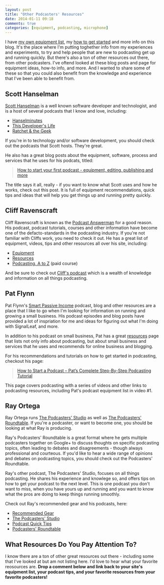 ```yaml
---
layout: post
title: "Other Podcasters' Resources"
date: 2014-01-11 09:18
comments: true
categories: [equipment, podcasting, microphone]
---
```


I have [my own equipment list](/equipment), my [how to get started](/how-to-podcast)
and more info on this blog. It's the place where I'm putting toghether info
from my experiences and experiments, to try and help people that are new
to podcasting get up and running quickly. But there's also a ton of other
resources out there, from other podcasters. I've oftend looked at these
blog posts and page for equipment ideas, how-to info, and more. And I wanted
to share some of these so that you could also benefit from the knowledge
and experience that I've been able to benefit from.

<!-- more -->

## Scott Hanselman

[Scott Hanselman](http://hanselman.com) is a well known software developer and technologist, and is
a host of several podcasts that I know and love, including:

* [Hanselminutes](http://hanselminutes.com/)
* [This Developer's Life](http://thisdeveloperslife.com/)
* [Ratchet & the Geek](http://www.ratchetandthegeek.com/)

If you're in to technology and/or software development, you should check out the
podcasts that Scott hosts. They're great. 

He also has a great blog posts about the equipment, software, process and
services that he uses for his podcats, titled:

> [How to start your first podcast - equipment, editing, publishing and more](http://www.hanselman.com/blog/HowToStartYourFirstPodcastEquipmentEditingPublishingAndMore.aspx)

The title says it all, really - if you want to know what Scott uses and how he
works, check out this post. It is full of equipment recommendations, quick tips
and ideas that will help you get things up and running pretty quickly.

## Cliff Ravenscraft

Cliff Ravenscraft is known as the [Podcast Answerman](http://podcastanswerman.com/) 
for a good reason. His podcast, podcast tutorials, courses and other information
have become one of the defacto-standards in the podcasting industry. If you're
not familiar with Cliffs work, you need to check it out. He has a great list of
equipment, videos, tips and other resources all over his site, including:

* [Equipment](http://podcastanswerman.com/equipment/)
* [Resources](http://podcastanswerman.com/resources/)
* [Podcasting, A to Z](http://podcastanswerman.com/atoz/) (paid course)

And be sure to check out [Cliff's podcast](http://podcastanswerman.com/category/podcastanswerman/)
which is a wealth of knowledge and information on all things podcasting.

## Pat Flynn

Pat Flynn's [Smart Passive Income](http://www.smartpassiveincome.com/) podcast,
blog and other resources are a place that I like to go when I'm looking for
information on running and growing a small business. His podcast episodes and
blog posts have provided a lot of inspriation for me and ideas for figuring out
what I'm doing with SignalLeaf, and more. 

In addition to his podcast on small business, Pat has a great [resources](http://www.smartpassiveincome.com/resources/)
 page that lists not only info about podcasting, but about small business and
services that he uses and recommends for online business and blogging.

For his recommendations and tutorials on how to get started in podcasting,
checkout his page:

> [How to Start a Podcast – Pat’s Complete Step-By-Step Podcasting Tutorial](http://www.smartpassiveincome.com/how-to-start-a-podcast-podcasting-tutorial/)

This page covers podcasting with a series of videos and other links to podcasting
resources, including Pat's podcast equipment list in video #1.

## Ray Ortega

Ray Ortega runs [The Podcasters' Studio](http://thepodcastersstudio.com/)
as well as [The Podcasters' Roundtable](http://podcastersroundtable.com/).
If you're a podcaster, or want to become one, you should be looking at what
Ray is producing. 

Ray's Podcasters' Roundtable is a great format where he gets multiple podcasters
together on Google+ to discuss thoughts on specific podcasting topics, often
leading to debates and disagreements - though always professional and
courteous. If you'd like to hear a wide range of opinions and debates on 
podcasting topics, you should check out the Podcasters' Roundtable.

Ray's other podcast, The Podcasters' Studio, focuses on all things podcasting.
He shares his experience and knowlege so, and offers tips on how to get your
podcast to the next level. This is one podcast you don't want to miss, when
you have yours up and running and you want to know what the pros are doing
to keep things running smoothly.

Check out Ray's recommended gear and his podcasts, here:

* [Recommended Gear](http://rayortega.com/gear/)
* [The Podcasters' Studio](http://thepodcastersstudio.com/category/podcasts/thepodcastersstudio/)
* [Podcast Quick Tips](http://thepodcastersstudio.com/category/podcasts/podcastquicktips/)
* [Podcasters' Roundtable](http://podcastersroundtable.com/)

## What Resources Do You Pay Attention To?

I know there are a ton of other great resources out there - including some that
I've looked at but am not listing here. I'd love to hear what your favorite
reosources are. **Drop a comment below and link back to your site's equipment
list, your podcast tips, and your favorite resources from your favorite
podcasters!**
